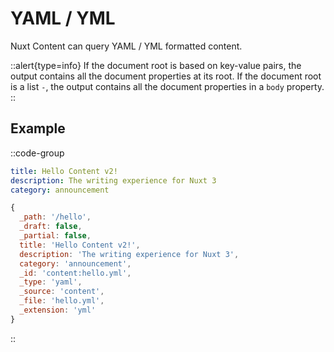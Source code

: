 # YAML / YML

Nuxt Content can query YAML / YML formatted content.

::alert{type=info}
If the document root is based on key-value pairs, the output contains all the document properties at its root.
If the document root is a list `-`, the output contains all the document properties in a `body` property.
::

## Example

::code-group

  ```yaml [content/hello.yml]
  title: Hello Content v2!
  description: The writing experience for Nuxt 3
  category: announcement
  ```

  ```js [Output]
  {
    _path: '/hello',
    _draft: false,
    _partial: false,
    title: 'Hello Content v2!',
    description: 'The writing experience for Nuxt 3',
    category: 'announcement',
    _id: 'content:hello.yml',
    _type: 'yaml',
    _source: 'content',
    _file: 'hello.yml',
    _extension: 'yml'
  }
  ```

::
